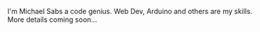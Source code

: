 I'm Michael Sabs a code genius. Web Dev, Arduino and others are my skills.
More details coming soon...
